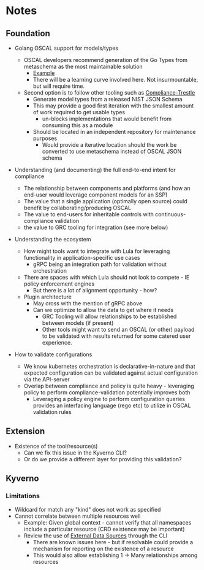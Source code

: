 # Notes

## Foundation
- Golang OSCAL support for models/types
    - OSCAL developers recommend generation of the Go Types from metaschema as the most maintainable solution
        - [Example](https://github.com/GoComply/metaschema)
        - There will be a learning curve involved here. Not insurmountable, but will require time.
    - Second option is to follow other tooling such as [Compliance-Trestle](https://github.com/IBM/compliance-trestle)
        - Generate model types from a released NIST JSON Schema
        - This may provide a good first iteration with the smallest amount of work required to get usable types
            - un-blocks implementations that would benefit from consuming this as a module
        - Should be located in an independent repository for maintenance purposes
            - Would provide a iterative location should the work be converted to use metaschema instead of OSCAL JSON schema

- Understanding (and documenting) the full end-to-end intent for compliance
    - The relationship between components and platforms (and how an end-user would leverage component models for an SSP)
    - The value that a single application (optimally open source) could benefit by collaborating/producing OSCAL
    - The value to end-users for inheritable controls with continuous-compliance validation
    - the value to GRC tooling for integration (see more below)

- Understanding the ecosystem
    - How might tools want to integrate with Lula for leveraging functionality in application-specific use cases
        - gRPC being an integration path for validation without orchestration
    - There are spaces with which Lula should not look to compete - IE policy enforcement engines
        - But there is a lot of alignment opportunity - how?
    - Plugin architecture
        - May cross with the mention of gRPC above
        - Can we optimize to allow the data to get where it needs
            - GRC Tooling will allow relationships to be established between models (if present)
            - Other tools might want to send an OSCAL (or other) payload to be validated with results returned for some catered user experience.

- How to validate configurations
    - We know kubernetes orchestration is declarative-in-nature and that expected configuration can be validated against actual configuration via the API-server
    - Overlap between compliance and policy is quite heavy - leveraging policy to perform compliance-validation potentially improves both
        - Leveraging a policy engine to perform configuration queries provides an interfacing language (rego etc) to utilize in OSCAL validation rules

## Extension
- Existence of the tool/resource(s)
    - Can we fix this issue in the Kyverno CLI?
    - Or do we provide a different layer for providing this validation?

## Kyverno

### Limitations
- Wildcard for match any "kind" does not work as specified
- Cannot correlate between multiple resources well
    - Example: Given global context - cannot verify that all namespaces include a particular resource (CRD existence may be important)
    - Review the use of [External Data Sources](https://kyverno.io/docs/writing-policies/external-data-sources/) through the CLI
        - There are known issues here - but if resolvable could provide a mechanism for reporting on the existence of a resource
        - This would also allow establishing 1 -> Many relationships among resources